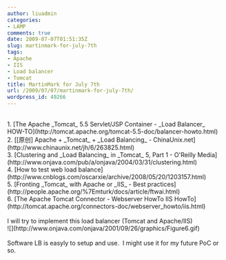 ```yaml
---
author: liuadmin
categories:
- LAMP
comments: true
date: 2009-07-07T01:51:35Z
slug: martinmark-for-july-7th
tags:
- Apache
- IIS
- Load balancer
- Tomcat
title: MartinMark for July 7th
url: /2009/07/07/martinmark-for-july-7th/
wordpress_id: 49266
---
```


<br />	
  1. [The Apache _Tomcat_ 5.5 Servlet/JSP Container - _Load Balancer_ HOW-TO](http://tomcat.apache.org/tomcat-5.5-doc/balancer-howto.html)
<br />	
  2. [[原创] Apache + _Tomcat_ + _Load Balancing_ - ChinaUnix.net](http://www.chinaunix.net/jh/6/263825.html)
<br />	
  3. [Clustering and _Load Balancing_ in _Tomcat_ 5, Part 1 - O'Reilly Media](http://www.onjava.com/pub/a/onjava/2004/03/31/clustering.html)
<br />	
  4. [How to test web load balance](http://www.cnblogs.com/oscarxie/archive/2008/05/20/1203157.html)
<br />	
  5. [Fronting _Tomcat_ with Apache or _IIS_ - Best practices](http://people.apache.org/%7Emturk/docs/article/ftwai.html)
<br />	
  6. [The Apache Tomcat Connector - Webserver HowTo IIS HowTo](http://tomcat.apache.org/connectors-doc/webserver_howto/iis.html)
<br /><br />I will try to implement this load balancer (Tomcat and Apache/IIS)<br />![](http://www.onjava.com/onjava/2001/09/26/graphics/Figure6.gif)<br /><br />Software LB is easyly to setup and use.  I might use it for my future PoC or so.
